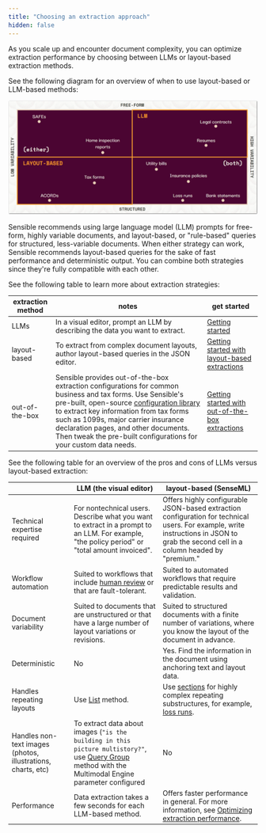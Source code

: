```yaml
---
title: "Choosing an extraction approach"
hidden: false
---
```


As you scale up and encounter document complexity, you can optimize extraction performance by choosing between LLMs or layout-based extraction methods.

See the following diagram for an overview of when to use layout-based or LLM-based methods: 

![Click to enlarge](https://raw.githubusercontent.com/sensible-hq/sensible-docs/main/readme-sync/assets/v0/images/final/document_landscape.png)

Sensible recommends using large language model (LLM) prompts for free-form, highly variable documents, and layout-based, or "rule-based" queries for structured, less-variable documents. When either strategy can work, Sensible recommends layout-based queries for the sake of fast performance and deterministic output. You can combine both strategies since they're fully compatible with each other. 

See the following table to learn more about extraction strategies:

| extraction method | notes                                                        | get started                                                  |
| ----------------- | ------------------------------------------------------------ | ------------------------------------------------------------ |
| LLMs              | In a visual editor, prompt an LLM by describing the data you want to extract. | [Getting started](doc:getting-started-ai)                    |
| layout-based      | To extract from complex document layouts, author layout-based queries in the JSON editor. | [Getting started with layout-based extractions](doc:getting-started) |
| out-of-the-box    | Sensible provides out-of-the-box extraction configurations for common business and tax forms. Use Sensible's pre-built, open-source [configuration library](https://github.com/sensible-hq/sensible-configuration-library/) to extract key information from tax forms such as 1099s, major carrier insurance declaration pages, and other documents. Then tweak the pre-built configurations for your custom data needs. | [Getting started with out-of-the-box extractions](doc:library-quickstart) |

See the following table for an overview of the pros and cons of LLMs versus layout-based extraction:

|                                                              | LLM (the visual editor)                                      | layout-based (SenseML)                                       |
| ------------------------------------------------------------ | ------------------------------------------------------------ | ------------------------------------------------------------ |
| Technical expertise required                                 | For nontechnical users. Describe what you want to extract in a prompt to an LLM.  For example, "the policy period" or "total amount invoiced". | Offers highly configurable JSON-based extraction configuration for technical users. For example, write instructions in JSON to grab the second cell in a column headed by "premium." |
| Workflow automation                                          | Suited to workflows that include [human review](doc:human-review) or that are fault-tolerant. | Suited to automated workflows that require predictable results and validation. |
| Document variability                                         | Suited to documents that are unstructured or that have a large number of layout variations or revisions. | Suited to structured documents with a finite number of variations, where you know the layout of the document in advance. |
| Deterministic                                                | No                                                           | Yes. Find the information in the document using anchoring text and layout data. |
| Handles repeating layouts                                    | Use [List](doc:list-tips) method.                            | Use [sections](doc:sections) for highly complex repeating substructures, for example, [loss runs](doc:sections). |
| Handles non-text images (photos, illustrations, charts, etc) | To extract data about images (`"is the building in this picture multistory?"`, use [Query Group](doc:query-group) method with the Multimodal Engine parameter configured | No                                                           |
| Performance                                                  | Data extraction takes a few seconds for each LLM-based method. | Offers faster performance in general. For more information, see [Optimizing extraction performance](doc:performance). |

